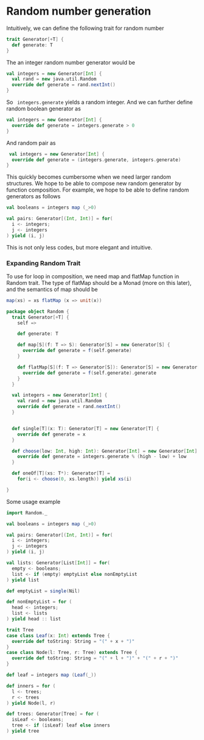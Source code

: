 # Random number generation

Intuitively, we can define the following trait for random number

```Scala
trait Generator[+T] {
  def generate: T
}
```

The an integer random number generator would be

```Scala
val integers = new Generator[Int] {
  val rand = new java.util.Random
  override def generate = rand.nextInt()
}
```

So ` integers.generate` yields a random integer. And we can further define random boolean generator as

```Scala
val integers = new Generator[Int] {
  override def generate = integers.generate > 0
}
```

And random pair as

```Scala
 val integers = new Generator[Int] {
  override def generate = (integers.generate, integers.generate)
}
```

This quickly becomes cumbersome when we need larger random structures. We hope to be able to compose new random generator by function composition. For example, we hope to be able to define random generators as follows

```Scala
val booleans = integers map (_>0)

val pairs: Generator[(Int, Int)] = for(
  i <- integers;
  j <- integers
) yield (i, j)
```

This is not only less codes, but more elegant and intuitive.

### Expanding Random Trait

To use for loop in composition, we need map and flatMap function in Random trait. The type of flatMap should be a Monad \(more on this later\), and the semantics of map should be

```Scala
map(xs) = xs flatMap (x => unit(x))
```

```Scala
package object Random {
  trait Generator[+T] {
    self =>

    def generate: T

    def map[S](f: T => S): Generator[S] = new Generator[S] {
      override def generate = f(self.generate)
    }

    def flatMap[S](f: T => Generator[S]): Generator[S] = new Generator[S] {
      override def generate = f(self.generate).generate
    }
  }

  val integers = new Generator[Int] {
    val rand = new java.util.Random
    override def generate = rand.nextInt()
  }


  def single[T](x: T): Generator[T] = new Generator[T] {
    override def generate = x
  }

  def choose(low: Int, high: Int): Generator[Int] = new Generator[Int] {
    override def generate = integers.generate % (high - low) + low
  }

  def oneOf[T](xs: T*): Generator[T] =
    for(i <- choose(0, xs.length)) yield xs(i)

}
```

Some usage example

```Scala
import Random._

val booleans = integers map (_>0)

val pairs: Generator[(Int, Int)] = for(
  i <- integers;
  j <- integers
) yield (i, j)

val lists: Generator[List[Int]] = for(
  empty <- booleans;
  list <- if (empty) emptyList else nonEmptyList
) yield list

def emptyList = single(Nil)

def nonEmptyList = for (
  head <- integers;
  list <- lists
) yield head :: list

trait Tree
case class Leaf(x: Int) extends Tree {
  override def toString: String = "(" + x + ")"
}
case class Node(l: Tree, r: Tree) extends Tree {
  override def toString: String = "(" + l + ")" + "(" + r + ")"
}

def leaf = integers map (Leaf(_))

def inners = for (
  l <- trees;
  r <- trees
) yield Node(l, r)

def trees: Generator[Tree] = for (
  isLeaf <- booleans;
  tree <- if (isLeaf) leaf else inners
) yield tree
```




